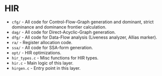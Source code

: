 # HIR
- `cfg/` - All code for Control-Flow-Graph generation and dominant, strict dominance and dominance frontier calculation.
- `dag/` - All code for Direct-Acyclic-Graph generation.
- `dfg/` - All code for Data-Flow analysis (Liveness analyzer, Allias marker).
- `ra/` - Register allocation code.
- `ssa/` - All code for SSA-form generation.
- `opt/` - HIR optimizations.
- `hir_types.c` - Misc functions for HIR types.
- `hir.c` - Main logic of this layer.
- `hirgen.c` - Entry point in this layer.